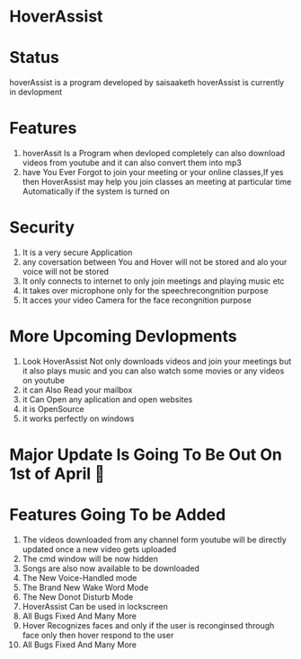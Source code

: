 # HoverAssist
# Status
 hoverAssist is a program developed by saisaaketh
 hoverAssist is currently in devlopment
# Features
1. hoverAssit Is a Program when devloped completely can also download videos from youtube and it can also convert them into mp3
2. have You Ever Forgot to join your meeting or your online classes,If yes then HoverAssist may help you join classes an meeting at particular time Automatically if the system is turned on
# Security
1. It is a very secure Application
2. any coversation between You and Hover will not be stored and alo your voice will not be stored
3. It only connects to internet to only join meetings and playing music etc 
4. It takes over microphone only for the speechrecongnition purpose
5. It acces your video Camera for the face recongnition purpose
# More Upcoming Devlopments
1. Look HoverAssist Not only downloads videos and join your meetings but it also plays music and you can also watch some movies or any videos on youtube
2. it can Also Read your mailbox
3. it Can Open any aplication and open websites
4. it is OpenSource
5. it works perfectly on windows
# Major Update Is Going To Be Out On 1st of April :partying_face:
# Features Going To be Added
1. The videos downloaded from any channel form youtube will be directly updated once a new video gets uploaded
2. The cmd window will be now hidden
3. Songs are also now available to be downloaded
4. The New Voice-Handled mode
5. The Brand New Wake Word Mode
6. The New Donot Disturb Mode
7. HoverAssist Can be used in lockscreen
8. All Bugs Fixed And Many More
8. Hover Recognizes faces and only if the user is reconginsed through face only then hover respond to the user
9. All Bugs Fixed And Many More
